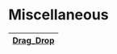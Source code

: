 # Miscellaneous
|  [Drag_Drop](https://tahataha579.github.io/Templates/Template%20One/Tempale_One.html)  |
| :-- | 
